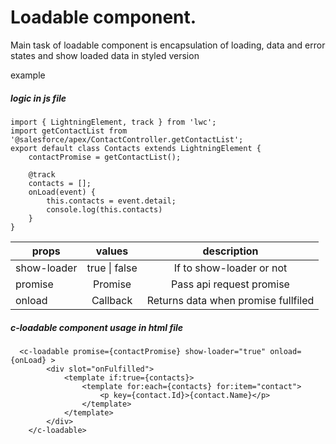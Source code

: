 # Loadable component.

Main task of loadable component is encapsulation of loading, data and error states and show loaded data in styled version

example 


#####  logic in js file

```
import { LightningElement, track } from 'lwc';
import getContactList from '@salesforce/apex/ContactController.getContactList';
export default class Contacts extends LightningElement {
    contactPromise = getContactList();
    
    @track
    contacts = [];
    onLoad(event) {
        this.contacts = event.detail;
        console.log(this.contacts)
    }
}
```
| props  | values |  description |
| ------------- |:-------------:| :-------------:|
| show-loader   |true \| false   | If to show-loader or not
| promise | Promise     | Pass api request promise  |
| onload      |  Callback     | Returns data when promise fullfiled |


#####  c-loadable component usage in html file
```
  <c-loadable promise={contactPromise} show-loader="true" onload={onLoad} >
        <div slot="onFulfilled">
            <template if:true={contacts}>
                <template for:each={contacts} for:item="contact">
                    <p key={contact.Id}>{contact.Name}</p>
                </template>
            </template>
        </div>
    </c-loadable>
```
